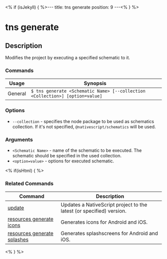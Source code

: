 <% if (isJekyll) { %>---
title: tns generate
position: 9
---<% } %>

# tns generate

## Description

Modifies the project by executing a specified schematic to it.

### Commands

Usage | Synopsis
------|-------
General | `$ tns generate <Schematic Name> [--collection <Collection>] [option=value]`

### Options

* `--collection` - specifies the node package to be used as schematics collection. If it's not specified, `@nativescript/schematics` will be used.

### Arguments

* `<Schematic Name>` - name of the schematic to be executed. The schematic should be specified in the used collection.
* `<option=value>` - options for executed schematic.

<% if(isHtml) { %>

### Related Commands

Command | Description
----------|----------
[update](update.md) | Updates a NativeScript project to the latest (or specified) version.
[resources generate icons](resources-generate-icons.md) | Generates icons for Android and iOS.
[resources generate splashes](resources-generate-splashes.md) | Generates splashscreens for Android and iOS.
<% } %>
